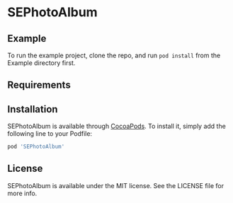 # SEPhotoAlbum

## Example

To run the example project, clone the repo, and run `pod install` from the Example directory first.

## Requirements

## Installation

SEPhotoAlbum is available through [CocoaPods](https://cocoapods.org). To install
it, simply add the following line to your Podfile:

```ruby
pod 'SEPhotoAlbum'
```

## License

SEPhotoAlbum is available under the MIT license. See the LICENSE file for more info.
